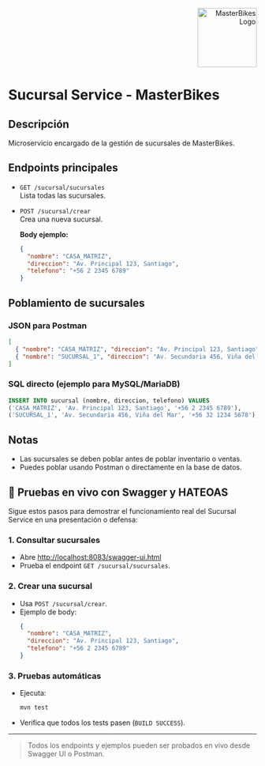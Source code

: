 <p align="right">
  <img src="../logo.svg" alt="MasterBikes Logo" width="120"/>
</p>

# Sucursal Service - MasterBikes

## Descripción
Microservicio encargado de la gestión de sucursales de MasterBikes.

## Endpoints principales

- `GET /sucursal/sucursales`  
  Lista todas las sucursales.
- `POST /sucursal/crear`  
  Crea una nueva sucursal.
  
  **Body ejemplo:**
  ```json
  {
    "nombre": "CASA_MATRIZ",
    "direccion": "Av. Principal 123, Santiago",
    "telefono": "+56 2 2345 6789"
  }
  ```

## Poblamiento de sucursales

### JSON para Postman
```json
[
  { "nombre": "CASA_MATRIZ", "direccion": "Av. Principal 123, Santiago", "telefono": "+56 2 2345 6789" },
  { "nombre": "SUCURSAL_1", "direccion": "Av. Secundaria 456, Viña del Mar", "telefono": "+56 32 1234 5678" }
]
```

### SQL directo (ejemplo para MySQL/MariaDB)
```sql
INSERT INTO sucursal (nombre, direccion, telefono) VALUES
('CASA_MATRIZ', 'Av. Principal 123, Santiago', '+56 2 2345 6789'),
('SUCURSAL_1', 'Av. Secundaria 456, Viña del Mar', '+56 32 1234 5678');
```

## Notas
- Las sucursales se deben poblar antes de poblar inventario o ventas.
- Puedes poblar usando Postman o directamente en la base de datos.


## 🚀 Pruebas en vivo con Swagger y HATEOAS

Sigue estos pasos para demostrar el funcionamiento real del Sucursal Service en una presentación o defensa:

### 1. Consultar sucursales
- Abre [http://localhost:8083/swagger-ui.html](http://localhost:8083/swagger-ui.html)
- Prueba el endpoint `GET /sucursal/sucursales`.

### 2. Crear una sucursal
- Usa `POST /sucursal/crear`.
- Ejemplo de body:
  ```json
  {
    "nombre": "CASA_MATRIZ",
    "direccion": "Av. Principal 123, Santiago",
    "telefono": "+56 2 2345 6789"
  }
  ```

### 3. Pruebas automáticas
- Ejecuta:
  ```sh
  mvn test
  ```
- Verifica que todos los tests pasen (`BUILD SUCCESS`).

---

> Todos los endpoints y ejemplos pueden ser probados en vivo desde Swagger UI o Postman.
